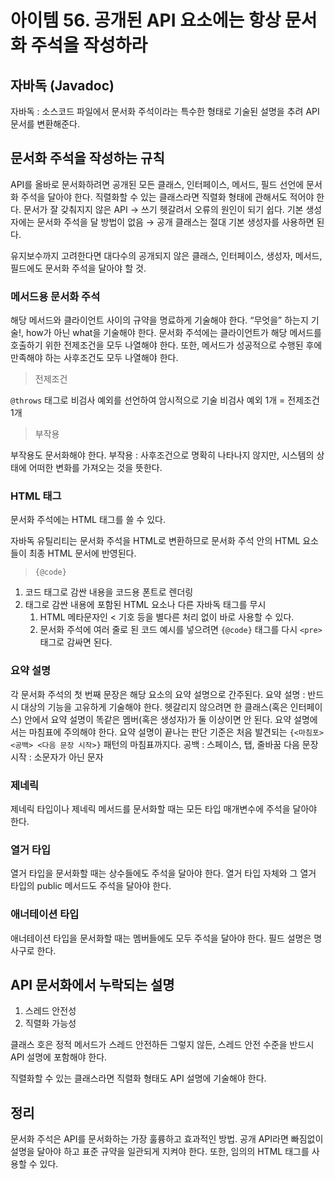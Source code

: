 # 아이템 56. 공개된 API 요소에는 항상 문서화 주석을 작성하라

## 자바독 (Javadoc)

자바독 : 소스코드 파일에서 문서화 주석이라는 특수한 형태로 기술된 설명을 추려 API 문서를 변환해준다.

## 문서화 주석을 작성하는 규칙

API를 올바로 문서화하려면 공개된 모든 클래스, 인터페이스, 메서드, 필드 선언에 문서화 주석을 달아야 한다.
직렬화할 수 있는 클래스라면 직렬화 형태에 관해서도 적어야 한다.
문서가 잘 갖춰지지 않은 API → 쓰기 헷갈려서 오류의 원인이 되기 쉽다.
기본 생성자에는 문서화 주석을 달 방법이 없음 → 공개 클래스는 절대 기본 생성자를 사용하면 된다.

유지보수까지 고려한다면 대다수의 공개되지 않은 클래스, 인터페이스, 생성자, 메서드, 필드에도 문서화 주석을 달아야 할 것.

### 메서드용 문서화 주석

해당 메서드와 클라이언트 사이의 규약을 명료하게 기술해야 한다.
“무엇을” 하는지 기술!, how가 아닌 what을 기술해야 한다.
문서화 주석에는 클라이언트가 해당 메서드를 호출하기 위한 전제조건을 모두 나열해야 한다.
또한, 메서드가 성공적으로 수행된 후에 만족해야 하는 사후조건도 모두 나열해야 한다.

> 전제조건

`@throws` 태그로 비검사 예외를 선언하여 암시적으로 기술
비검사 예외 1개 = 전제조건 1개

> 부작용

부작용도 문서화해야 한다.
부작용 : 사후조건으로 명확히 나타나지 않지만, 시스템의 상태에 어떠한 변화를 가져오는 것을 뜻한다.

### HTML 태그

문서화 주석에는 HTML 태그를 쓸 수 있다.

자바독 유틸리티는 문서화 주석을 HTML로 변환하므로 문서화 주석 안의 HTML 요소들이 최종 HTML 문서에 반영된다.

> `{@code}`

1. 코드 태그로 감싼 내용을 코드용 폰트로 렌더링
2. 태그로 감싼 내용에 포함된 HTML 요소나 다른 자바독 태그를 무시
   1. HTML 메타문자인 < 기호 등을 별다른 처리 없이 바로 사용할 수 있다.
   2. 문서화 주석에 여러 줄로 된 코드 예시를 넣으려면 `{@code}` 태그를 다시 `<pre>` 태그로 감싸면 된다.

### 요약 설명

각 문서화 주석의 첫 번째 문장은 해당 요소의 요약 설명으로 간주된다.
요약 설명 : 반드시 대상의 기능을 고유하게 기술해야 한다.
헷갈리지 않으려면 한 클래스(혹은 인터페이스) 안에서 요약 설명이 똑같은 멤버(혹은 생성자)가 둘 이상이면 안 된다.
요약 설명에서는 마침표에 주의해야 한다.
요약 설명이 끝나는 판단 기준은 처음 발견되는 `{<마침포> <공백> <다음 문장 시작>}` 패턴의 마침표까지다.
공백 : 스페이스, 탭, 줄바꿈
다음 문장 시작 : 소문자가 아닌 문자

### 제네릭

제네릭 타입이나 제네릭 메서드를 문서화할 때는 모든 타입 매개변수에 주석을 달아야 한다.

### 열거 타입

열거 타입을 문서화할 때는 상수들에도 주석을 달아야 한다.
열거 타입 자체와 그 열거 타입의 public 메서드도 주석을 달아야 한다.

### 애너테이션 타입

애너테이션 타입을 문서화할 때는 멤버들에도 모두 주석을 달아야 한다.
필드 설명은 명사구로 한다.

## API 문서화에서 누락되는 설명

1. 스레드 안전성
2. 직렬화 가능성

클래스 호은 정적 메서드가 스레드 안전하든 그렇지 않든, 스레드 안전 수준을 반드시 API 설명에 포함해야 한다.

직렬화할 수 있는 클래스라면 직렬화 형태도 API 설명에 기술해야 한다.

## 정리

문서화 주석은 API를 문서화하는 가장 훌륭하고 효과적인 방법.
공개 API라면 빠짐없이 설명을 달아야 하고 표준 규약을 일관되게 지켜야 한다.
또한, 임의의 HTML 태그를 사용할 수 있다.
